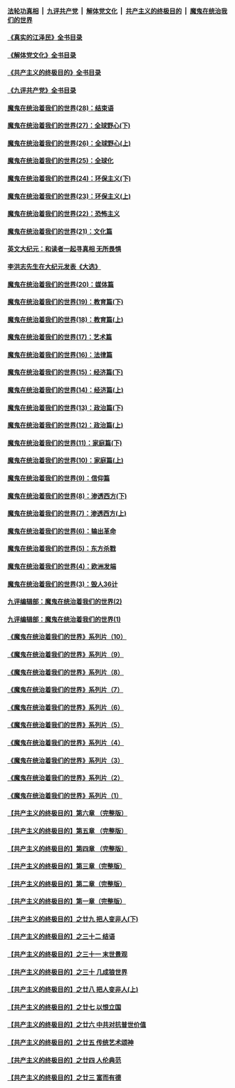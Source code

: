 ####  [法轮功真相](../../../../basic/blob/master/README.md?t=06170131) &nbsp;|&nbsp; [九评共产党](../../../../9ping.md/blob/master/README.md?t=06170131) &nbsp;|&nbsp; [解体党文化](../../../../jtdwh.md/blob/master/README.md?t=06170131)  &nbsp;|&nbsp; [共产主义的终极目的](../../../../gczydzjmd.md/blob/master/README.md?t=06170131) &nbsp;|&nbsp; [魔鬼在统治我们的世界](../../../../mgztzwmdsj.md/blob/master/README.md?t=06170131) 

#### [《真实的江泽民》全书目录](../pages/nsc422/n13721399.md?t=06170131) 

#### [《解体党文化》全书目录](../pages/nsc422/n13721157.md?t=06170131) 

#### [《共产主义的终极目的》全书目录](../pages/nsc422/n13721048.md?t=06170131) 

#### [《九评共产党》全书目录](../pages/nsc422/n13708085.md?t=06170131) 

#### [魔鬼在统治着我们的世界(28)：结束语](../pages/nsc422/n10936246.md?t=06170131) 

#### [魔鬼在统治着我们的世界(27)：全球野心(下)](../pages/nsc422/n10928319.md?t=06170131) 

#### [魔鬼在统治着我们的世界(26)：全球野心(上)](../pages/nsc422/n10900318.md?t=06170131) 

#### [魔鬼在统治着我们的世界(25)：全球化](../pages/nsc422/n10788205.md?t=06170131) 

#### [魔鬼在统治着我们的世界(24)：环保主义(下)](../pages/nsc422/n10695307.md?t=06170131) 

#### [魔鬼在统治着我们的世界(23)：环保主义(上)](../pages/nsc422/n10688613.md?t=06170131) 

#### [魔鬼在统治着我们的世界(22)：恐怖主义](../pages/nsc422/n10614727.md?t=06170131) 

#### [魔鬼在统治着我们的世界(21)：文化篇](../pages/nsc422/n10597706.md?t=06170131) 

#### [英文大纪元：和读者一起寻真相 无所畏惧](../pages/nsc422/n12542027.md?t=06170131) 

#### [李洪志先生在大纪元发表《大选》](../pages/nsc422/n12534746.md?t=06170131) 

#### [魔鬼在统治着我们的世界(20)：媒体篇](../pages/nsc422/n10586579.md?t=06170131) 

#### [魔鬼在统治着我们的世界(19)：教育篇(下)](../pages/nsc422/n10564808.md?t=06170131) 

#### [魔鬼在统治着我们的世界(18)：教育篇(上)](../pages/nsc422/n10526970.md?t=06170131) 

#### [魔鬼在统治着我们的世界(17)：艺术篇](../pages/nsc422/n10499093.md?t=06170131) 

#### [魔鬼在统治着我们的世界(16)：法律篇](../pages/nsc422/n10485969.md?t=06170131) 

#### [魔鬼在统治着我们的世界(15)：经济篇(下)](../pages/nsc422/n10469975.md?t=06170131) 

#### [魔鬼在统治着我们的世界(14)：经济篇(上)](../pages/nsc422/n10457370.md?t=06170131) 

#### [魔鬼在统治着我们的世界(13)：政治篇(下)](../pages/nsc422/n10448270.md?t=06170131) 

#### [魔鬼在统治着我们的世界(12)：政治篇(上)](../pages/nsc422/n10444576.md?t=06170131) 

#### [魔鬼在统治着我们的世界(11)：家庭篇(下)](../pages/nsc422/n10440961.md?t=06170131) 

#### [魔鬼在统治着我们的世界(10)：家庭篇(上)](../pages/nsc422/n10435448.md?t=06170131) 

#### [魔鬼在统治着我们的世界(9)：信仰篇](../pages/nsc422/n10432159.md?t=06170131) 

#### [魔鬼在统治着我们的世界(8)：渗透西方(下)](../pages/nsc422/n10429603.md?t=06170131) 

#### [魔鬼在统治着我们的世界(7)：渗透西方(上)](../pages/nsc422/n10426013.md?t=06170131) 

#### [魔鬼在统治着我们的世界(6)：输出革命](../pages/nsc422/n10421536.md?t=06170131) 

#### [魔鬼在统治着我们的世界(5)：东方杀戮](../pages/nsc422/n10417707.md?t=06170131) 

#### [魔鬼在统治着我们的世界(4)：欧洲发端](../pages/nsc422/n10414890.md?t=06170131) 

#### [魔鬼在统治着我们的世界(3)：毁人36计](../pages/nsc422/n10411583.md?t=06170131) 

#### [九评编辑部：魔鬼在统治着我们的世界(2)](../pages/nsc422/n10410036.md?t=06170131) 

#### [九评编辑部：魔鬼在统治着我们的世界(1)](../pages/nsc422/n10406825.md?t=06170131) 

#### [《魔鬼在统治着我们的世界》系列片（10）](../pages/nsc422/n12292670.md?t=06170131) 

#### [《魔鬼在统治着我们的世界》系列片（9）](../pages/nsc422/n12290859.md?t=06170131) 

#### [《魔鬼在统治着我们的世界》系列片（8）](../pages/nsc422/n12287445.md?t=06170131) 

#### [《魔鬼在统治着我们的世界》系列片（7）](../pages/nsc422/n12283425.md?t=06170131) 

#### [《魔鬼在统治着我们的世界》系列片（6）](../pages/nsc422/n12282314.md?t=06170131) 

#### [《魔鬼在统治着我们的世界》系列片（5）](../pages/nsc422/n12281419.md?t=06170131) 

#### [《魔鬼在统治着我们的世界》系列片（4）](../pages/nsc422/n12274024.md?t=06170131) 

#### [《魔鬼在统治着我们的世界》系列片（3）](../pages/nsc422/n12271322.md?t=06170131) 

#### [《魔鬼在统治着我们的世界》系列片（2）](../pages/nsc422/n12269049.md?t=06170131) 

#### [《魔鬼在统治着我们的世界》系列片（1）](../pages/nsc422/n12267575.md?t=06170131) 

#### [【共产主义的终极目的】第六章 （完整版）](../pages/nsc422/n11428913.md?t=06170131) 

#### [【共产主义的终极目的】第五章 （完整版）](../pages/nsc422/n11428912.md?t=06170131) 

#### [【共产主义的终极目的】第四章 （完整版）](../pages/nsc422/n11428907.md?t=06170131) 

#### [【共产主义的终极目的】第三章（完整版）](../pages/nsc422/n11428848.md?t=06170131) 

#### [【共产主义的终极目的】第二章（完整版）](../pages/nsc422/n11428831.md?t=06170131) 

#### [【共产主义的终极目的】第一章（完整版）](../pages/nsc422/n11417651.md?t=06170131) 

#### [【共产主义的终极目的】之廿九 把人变非人(下)](../pages/nsc422/n11344140.md?t=06170131) 

#### [【共产主义的终极目的】之三十二 结语](../pages/nsc422/n11360535.md?t=06170131) 

#### [【共产主义的终极目的】之三十一 末世景观](../pages/nsc422/n11351129.md?t=06170131) 

#### [【共产主义的终极目的】之三十 几成狼世界](../pages/nsc422/n11348280.md?t=06170131) 

#### [【共产主义的终极目的】之廿八 把人变非人(上)](../pages/nsc422/n11340492.md?t=06170131) 

#### [【共产主义的终极目的】之廿七 以恨立国](../pages/nsc422/n11336944.md?t=06170131) 

#### [【共产主义的终极目的】之廿六 中共对抗普世价值](../pages/nsc422/n11324785.md?t=06170131) 

#### [【共产主义的终极目的】之廿五 传统艺术颂神](../pages/nsc422/n11296396.md?t=06170131) 

#### [【共产主义的终极目的】之廿四 人伦典范](../pages/nsc422/n11296397.md?t=06170131) 

#### [【共产主义的终极目的】之廿三 富而有德](../pages/nsc422/n11283598.md?t=06170131) 

